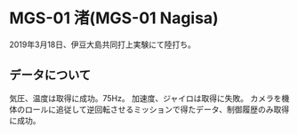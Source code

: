 # MGS-01 渚(MGS-01 Nagisa)
2019年3月18日、伊豆大島共同打上実験にて陸打ち。

## データについて
気圧、温度は取得に成功。75Hz。
加速度、ジャイロは取得に失敗。
カメラを機体のロールに追従して逆回転させるミッションで得たデータ、制御履歴のみ取得に成功。
